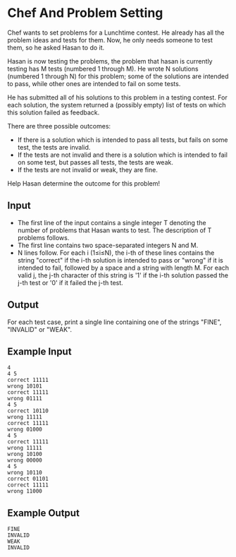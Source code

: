 # Chef And Problem Setting

Chef wants to set problems for a Lunchtime contest. He already has all the problem ideas and tests for them. Now, he only needs someone to test them, so he asked Hasan to do it.

Hasan is now testing the problems, the problem that hasan is currently testing has M tests (numbered 1 through M). He wrote N solutions (numbered 1 through N) for this problem; some of the solutions are intended to pass, while other ones are intended to fail on some tests.

He has submitted all of his solutions to this problem in a testing contest. For each solution, the system returned a (possibly empty) list of tests on which this solution failed as feedback.

There are three possible outcomes:

- If there is a solution which is intended to pass all tests, but fails on some test, the tests are invalid.
- If the tests are not invalid and there is a solution which is intended to fail on some test, but passes all tests, the tests are weak.
- If the tests are not invalid or weak, they are fine.

Help Hasan determine the outcome for this problem!

## Input

- The first line of the input contains a single integer T denoting the number of problems that Hasan wants to test. The description of T problems follows.
- The first line contains two space-separated integers N and M.
- N lines follow. For each i (1≤i≤N), the i-th of these lines contains the string "correct" if the i-th solution is intended to pass or "wrong" if it is intended to fail, followed by a space and a string with length M. For each valid j, the j-th character of this string is '1' if the i-th solution passed the j-th test or '0' if it failed the j-th test.

## Output

For each test case, print a single line containing one of the strings "FINE", "INVALID" or "WEAK".

## Example Input

```
4
4 5
correct 11111
wrong 10101
correct 11111
wrong 01111
4 5
correct 10110
wrong 11111
correct 11111
wrong 01000
4 5
correct 11111
wrong 11111
wrong 10100
wrong 00000
4 5
wrong 10110
correct 01101
correct 11111
wrong 11000
```

## Example Output

```
FINE
INVALID
WEAK
INVALID
```
